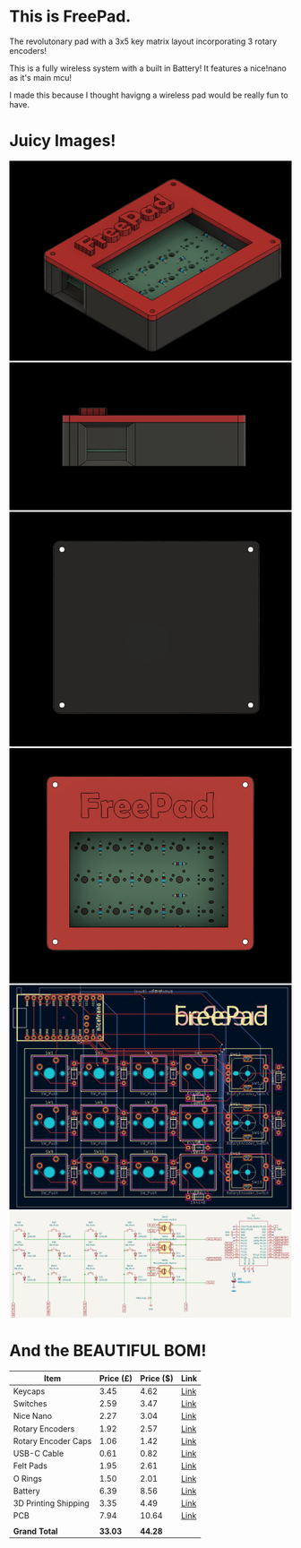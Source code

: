 # This is FreePad.
The revolutonary pad with a 3x5 key matrix layout incorporating 3 rotary encoders!

This is a fully wireless system with a built in Battery! It features a nice!nano as it's main mcu!

I made this because I thought havigng a wireless pad would be really fun to have.

# Juicy Images!
![BG FreePad (1)](/Images/BG%20FreePad%20(1).png)  
![BG FreePad (2)](/Images/BG%20FreePad%20(2).png)  
![BG FreePad (3)](/Images/BG%20FreePad%20(3).png)  
![BG FreePad (4)](/Images/BG%20FreePad%20(4).png)  
![FreePad PCB](/Images/FreePad%20PCB.png)  
![FreePad Schematic](/Images/FreePad%20Schematic.png)  

# And the BEAUTIFUL BOM!

| Item                 | Price (£) | Price (\$) | Link                                                                           |
| -------------------- | --------- | ---------- | ------------------------------------------------------------------------------ |
| Keycaps              | 3.45      | 4.62       | [Link](https://www.aliexpress.com/item/1005006005905021.html)                  |
| Switches             | 2.59      | 3.47       | [Link](https://www.aliexpress.com/item/1005006578935785.html)                  |
| Nice Nano            | 2.27      | 3.04       | [Link](https://www.aliexpress.com/item/1005001621678794.html)                  |
| Rotary Encoders      | 1.92      | 2.57       | [Link](https://www.aliexpress.com/item/33014968983.html)                       |
| Rotary Encoder Caps  | 1.06      | 1.42       | [Link](https://www.aliexpress.com/item/1005005983134515.html)                  |
| USB-C Cable          | 0.61      | 0.82       | [Link](https://www.aliexpress.com/item/33014968983.html)                       |
| Felt Pads            | 1.95      | 2.61       | [Link](https://www.aliexpress.com/item/1005002289117326.html)                  |
| O Rings              | 1.50      | 2.01       | [Link](https://www.aliexpress.com/item/1005005950575947.html)                  |
| Battery              | 6.39      | 8.56       | [Link](https://www.amazon.co.uk/gp/product/B0C7462TMS?smid=ASLRAS85RTYN3&th=1) |
| 3D Printing Shipping | 3.35      | 4.49       | [Link](https://send.royalmail.com/?iid=RM0624_NAV_SEND)                        |
| PCB                  | 7.94      | 10.64      | [Link](https://jlcpcb.com/)                                                    |
|                      |           |            |                                                                                |
| **Grand Total**      | **33.03** | **44.28**  |                                                                                |
